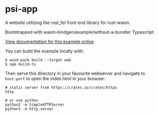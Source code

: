 # psi-app

A website utilizing the rust_fel front end library for rust-wasm.

Bootstrapped with
wasm-bindgen/example/without-a-bundler
Typescript

[View documentation for this example online][dox]

[dox]: https://rustwasm.github.io/docs/wasm-bindgen/examples/without-a-bundler.html

You can build the example locally with:

```
$ wasm-pack build --target web
$ npm build-ts
```

Then serve this directory in your favourite webserver and navigate to `host:port`
to open the index.html in your browser:

```
# static server from https://crates.io/crates/https
http

# or use python
python2 -m SimpleHTTPServer
python3 -m http.server
```
